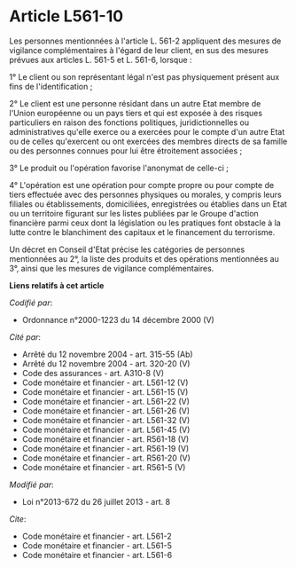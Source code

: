 # Article L561-10

Les personnes mentionnées à l'article L. 561-2 appliquent des mesures de vigilance complémentaires à l'égard de leur client,
en sus des mesures prévues aux articles L. 561-5 et L. 561-6, lorsque : 

1° Le client ou son représentant légal n'est pas physiquement présent aux fins de l'identification ; 

2° Le client est une personne résidant dans un autre Etat membre de l'Union européenne ou un pays tiers et qui est exposée à
des risques particuliers en raison des fonctions politiques, juridictionnelles ou administratives qu'elle exerce ou a
exercées pour le compte d'un autre Etat ou de celles qu'exercent ou ont exercées des membres directs de sa famille ou des
personnes connues pour lui être étroitement associées ; 

3° Le produit ou l'opération favorise l'anonymat de celle-ci ; 

4° L'opération est une opération pour compte propre ou pour compte de tiers effectuée avec des personnes physiques ou
morales, y compris leurs filiales ou établissements, domiciliées, enregistrées ou établies dans un Etat ou un territoire
figurant sur les listes publiées par le Groupe d'action financière parmi ceux dont la législation ou les pratiques font
obstacle à la lutte contre le blanchiment des capitaux et le financement du terrorisme. 

Un décret en Conseil d'Etat précise les catégories de personnes mentionnées au 2°, la liste des produits et des opérations
mentionnées au 3°, ainsi que les mesures de vigilance complémentaires.

**Liens relatifs à cet article**

_Codifié par_:

  - Ordonnance n°2000-1223 du 14 décembre 2000 (V)

_Cité par_:

  - Arrêté du 12 novembre 2004 - art. 315-55 (Ab)
  - Arrêté du 12 novembre 2004 - art. 320-20 (V)
  - Code des assurances - art. A310-8 (V)
  - Code monétaire et financier - art. L561-12 (V)
  - Code monétaire et financier - art. L561-15 (V)
  - Code monétaire et financier - art. L561-22 (V)
  - Code monétaire et financier - art. L561-26 (V)
  - Code monétaire et financier - art. L561-32 (V)
  - Code monétaire et financier - art. L561-45 (V)
  - Code monétaire et financier - art. R561-18 (V)
  - Code monétaire et financier - art. R561-19 (V)
  - Code monétaire et financier - art. R561-20 (V)
  - Code monétaire et financier - art. R561-5 (V)

_Modifié par_:

  - Loi n°2013-672 du 26 juillet 2013 - art. 8

_Cite_:

  - Code monétaire et financier - art. L561-2
  - Code monétaire et financier - art. L561-5
  - Code monétaire et financier - art. L561-6
